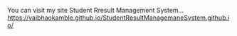 You can visit my site Student Rresult Management System...
https://vaibhaokamble.github.io/StudentResultManagemaneSystem.github.io/
